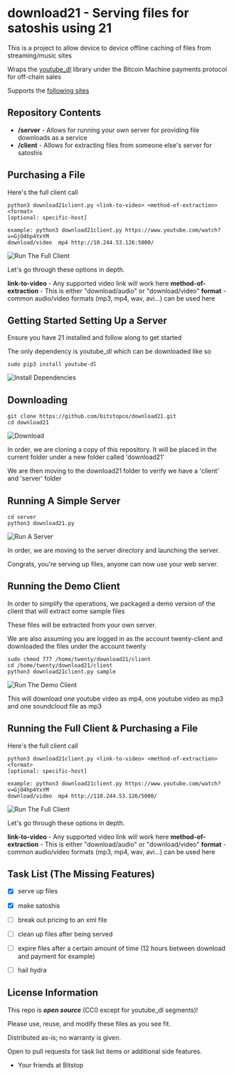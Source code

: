 download21 - Serving files for satoshis using 21
===========================================================

This is a project to allow device to device offline caching of files from
streaming/music sites

Wraps the [youtube_dl](https://github.com/rg3/youtube-dl) library under the
Bitcoin Machine payments protocol for off-chain sales

Supports the [following sites](https://github.com/rg3/youtube-dl/tree/master/youtube_dl/extractor)


Repository Contents
-------------------
* **/server** - Allows for running your own server for providing file downloads
  as a service
* **/client** - Allows for extracting files from someone else's server for
  satoshis

Purchasing a File
-----------------------

Here's the full client call

```
python3 download21client.py <link-to-video> <method-of-extraction> <format>
[optional: specific-host]

example: python3 download21client.py https://www.youtube.com/watch?v=GjO4hp4YxYM
download/video  mp4 http://10.244.53.126:5000/
```

![Run The Full Client](http://i.imgur.com/67yoYRI.png) 

Let's go through these options in depth.

**link-to-video** - Any supported video link will work here
**method-of-extraction** - This is either "download/audio" or "download/video"
**format** - common audio/video formats (mp3, mp4, wav, avi...) can be used here


Getting Started Setting Up a Server
---------------

Ensure you have 21 installed and follow along to get started

The only dependency is youtube_dl which can be downloaded like so



```
sudo pip3 install youtube-dl
```

![Install Dependencies](http://i.imgur.com/bhA3aAv.png) 


Downloading
-----------

```
git clone https://github.com/bitstopco/download21.git
cd download21
```

![Download](http://i.imgur.com/PFx83ZY.png) 

In order, we are cloning a copy of this repository. It will be placed in the
current folder under a new folder called 'download21'

We are then moving to the download21 folder to verify we have a 'client' and
'server' folder


Running A Simple Server
-----------------------

```
cd server
python3 download21.py
```
![Run A Server](http://i.imgur.com/KA6mu64.png) 

In order, we are moving to the server directory and launching the server.

Congrats, you're serving up files, anyone can now use your web server.

Running the Demo Client
-----------------------

In order to simplify the operations, we packaged a demo version of the client
that will extract some sample files

These files will be extracted from your own server.

We are also assuming you are logged in as the account twenty-client and
downloaded the files under the account twenty

```
sudo chmod 777 /home/twenty/download21/client
cd /home/twenty/download21/client
python3 download21client.py sample
```
![Run The Demo Client](http://i.imgur.com/NFPU008.png) 

This will download one youtube video as mp4, one youtube video as mp3 and one
soundcloud file as mp3

Running the Full Client & Purchasing a File
-----------------------

Here's the full client call

```
python3 download21client.py <link-to-video> <method-of-extraction> <format>
[optional: specific-host]

example: python3 download21client.py https://www.youtube.com/watch?v=GjO4hp4YxYM
download/video  mp4 http://110.244.53.126/5000/
```

![Run The Full Client](http://i.imgur.com/67yoYRI.png) 

Let's go through these options in depth.

**link-to-video** - Any supported video link will work here
**method-of-extraction** - This is either "download/audio" or "download/video"
**format** - common audio/video formats (mp3, mp4, wav, avi...) can be used here


Task List (The Missing Features)
--------------------------------
- [x] serve up files
- [x] make satoshis
- [ ] break out pricing to an xml file
- [ ] clean up files after being served
- [ ] expire files after a certain amount of time (12 hours between download and payment for example)
- [ ] hail hydra


License Information
-------------------
This repo is _**open source**_ (CC0 except for youtube_dl segments)! 

Please use, reuse, and modify these files as you see fit.

Distributed as-is; no warranty is given.

Open to pull requests for task list items or additional side features.

- Your friends at Bitstop
